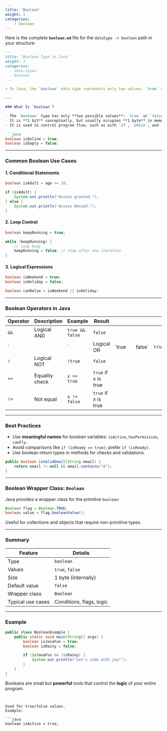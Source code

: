 ```yaml
---
title: 'Boolean'
weight: 1
categories:
    - boolean
--- 
```


Here is the complete **`boolean.md`** file for the `datatype -> boolean` path in your structure:

````markdown
---
title: 'Boolean Type in Java'
weight: 3
categories:
  - data-types
  - boolean
---

> In Java, the `boolean` data type represents only two values: `true` or `false`. It's the foundation for all **decision-making**, **conditions**, and **logical operations** in Java.

---

### What Is `boolean`?

- The `boolean` type has only **two possible values**: `true` or `false`.
- It is **1 bit** conceptually, but usually occupies **1 byte** in memory.
- It is used to control program flow, such as with `if`, `while`, and `for` loops.

```java
boolean isOnline = true;
boolean isEmpty = false;
````

---

###  Common Boolean Use Cases

#### 1. **Conditional Statements**

```java
boolean isAdult = age >= 18;

if (isAdult) {
    System.out.println("Access granted.");
} else {
    System.out.println("Access denied.");
}
```

#### 2. **Loop Control**

```java
boolean keepRunning = true;

while (keepRunning) {
    // loop body
    keepRunning = false; // stop after one iteration
}
```

#### 3. **Logical Expressions**

```java
boolean isWeekend = true;
boolean isHoliday = false;

boolean canRelax = isWeekend || isHoliday;
```

---

### Boolean Operators in Java

| Operator | Description    | Example         | Result              |        |   |         |        |
| -------- | -------------- | --------------- | ------------------- | ------ | - | ------- | ------ |
| `&&`     | Logical AND    | `true && false` | `false`             |        |   |         |        |
| \`       |                | \`              | Logical OR          | \`true |   | false\` | `true` |
| `!`      | Logical NOT    | `!true`         | `false`             |        |   |         |        |
| `==`     | Equality check | `x == true`     | `true` if x is true |        |   |         |        |
| `!=`     | Not equal      | `x != false`    | `true` if x is true |        |   |         |        |

---

###  Best Practices

* Use **meaningful names** for boolean variables: `isActive`, `hasPermission`, `canFly`.
* Avoid comparisons like `if (isReady == true)`; prefer `if (isReady)`.
* Use boolean return types in methods for checks and validations.

```java
public boolean isValidEmail(String email) {
    return email != null && email.contains("@");
}
```

---

###  Boolean Wrapper Class: `Boolean`

Java provides a wrapper class for the primitive `boolean`:

```java
Boolean flag = Boolean.TRUE;
boolean value = flag.booleanValue();
```

Useful for collections and objects that require non-primitive types.

---

###  Summary

| Feature           | Details                  |
| ----------------- | ------------------------ |
| Type              | `boolean`                |
| Values            | `true`, `false`          |
| Size              | 1 byte (internally)      |
| Default value     | `false`                  |
| Wrapper class     | `Boolean`                |
| Typical use cases | Conditions, flags, logic |

---

### Example

```java
public class BooleanExample {
    public static void main(String[] args) {
        boolean isJavaFun = true;
        boolean isRainy = false;

        if (isJavaFun && !isRainy) {
            System.out.println("Let's code with joy!");
        }
    }
}
```

Booleans are small but **powerful** tools that control the **logic** of your entire program.

```


Used for true/false values.
Example:

```java
boolean isActive = true;
```